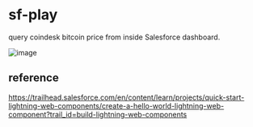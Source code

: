 # sf-play
query coindesk bitcoin price from inside Salesforce dashboard.

![image](https://user-images.githubusercontent.com/10030407/140394085-211740e4-70f9-42db-a075-3de8b82ed04d.png)


## reference
https://trailhead.salesforce.com/en/content/learn/projects/quick-start-lightning-web-components/create-a-hello-world-lightning-web-component?trail_id=build-lightning-web-components
